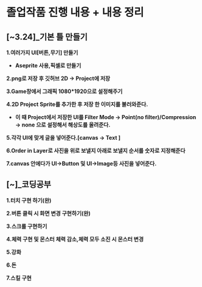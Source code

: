 # **졸업작품 진행 내용 + 내용 정리**

## **[~3.24]_기본 틀 만들기**

**1.여러가지 UI[버튼,무기] 만들기**
- **Aseprite 사용,픽셀로 만들기** 

**2.png로 저장 후 깃허브 2D -> Project에 저장**

**3.Game창에서 그래픽 1080*1920으로 설정해주기**

**4.2D Project Sprite를 추가한 후 저장 한 이미지를 불러와준다.**
- **이 때 Project에서 저장한 UI를 Filter Mode -> Point(no filter)/Compression -> none 으로 설정해서 해상도를 올려준다.**

**5.각각 UI에 맞게 글을 넣어준다.[canvas -> Text ]**

**6.Order in Layer로 사진을 위로 보낼지 아래로 보낼지 순서를 숫자로 지정해준다**

**7.canvas 안에다가 UI->Button 및 UI->Image등 사진을 넣어준다.**

## **[~]_코딩공부**
**1.터치 구현 하기(완)**

**2.버튼 클릭 시 화면 변경 구현하기(완)**

**3.스크롤 구현하기**  

**4.체력 구현 및 몬스터 체력 감소,체력 모두 소진 시 몬스터 변경**

**5.강화**

**6.돈**

**7.스킬 구현**

